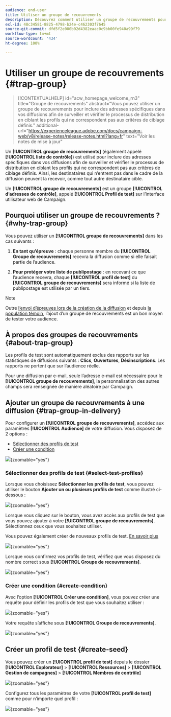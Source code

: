 ```yaml
---
audience: end-user
title: Utiliser un groupe de recouvrements
description: Découvrez comment utiliser un groupe de recouvrements pour votre diffusion dans l’interface d’utilisation de Campaign Web.
exl-id: 48c34581-8825-4798-b24e-c462303f7645
source-git-commit: dfd5f2e000b02d4382eaac0c9bb00fe940a99f79
workflow-type: tm+mt
source-wordcount: '434'
ht-degree: 100%

---
```


# Utiliser un groupe de recouvrements {#trap-group}

>[!CONTEXTUALHELP]
>id="acw_homepage_welcome_rn3"
>title="Groupe de recouvrements"
>abstract="Vous pouvez utiliser un groupe de recouvrements pour inclure des adresses spécifiques dans vos diffusions afin de surveiller et vérifier le processus de distribution en ciblant les profils qui ne correspondent pas aux critères de ciblage définis."
>additional-url="https://experienceleague.adobe.com/docs/campaign-web/v8/release-notes/release-notes.html?lang=fr" text="Voir les notes de mise à jour"

Un **[!UICONTROL groupe de recouvrements]** (également appelé **[!UICONTROL liste de contrôle]**) est utilisé pour inclure des adresses spécifiques dans vos diffusions afin de surveiller et vérifier le processus de distribution en ciblant les profils qui ne correspondent pas aux critères de ciblage définis. Ainsi, les destinataires qui n’entrent pas dans le cadre de la diffusion peuvent la recevoir, comme tout autre destinataire cible.

Un **[!UICONTROL groupe de recouvrements]** est un groupe **[!UICONTROL d’adresses de contrôle]**, appelé **[!UICONTROL Profil de test]** sur l’interface utilisateur web de Campaign.

## Pourquoi utiliser un groupe de recouvrements ? {#why-trap-group}

Vous pouvez utiliser un **[!UICONTROL groupe de recouvrements]** dans les cas suivants :

1. **En tant qu’épreuve** : chaque personne membre du **[!UICONTROL Groupe de recouvrements]** recevra la diffusion comme si elle faisait partie de l’audience.

1. **Pour protéger votre liste de publipostage** : en recevant ce que l’audience recevra, chaque **[!UICONTROL profil de test]** du **[!UICONTROL groupe de recouvrements]** sera informé si la liste de publipostage est utilisée par un tiers.

>[!NOTE]
>
>Outre [l’envoi d’épreuves lors de la création de la diffusion](../email/create-email.md#preview-test) et depuis [la population témoin](control-group.md), l’ajout d’un groupe de recouvrements est un bon moyen de tester votre audience.

## À propos des groupes de recouvrements {#about-trap-group}

Les profils de test sont automatiquement exclus des rapports sur les statistiques de diffusions suivants : **Clics**, **Ouvertures**, **Désinscriptions**. Les rapports ne portent que sur l’audience réelle.

Pour une diffusion par e-mail, seule l’adresse e-mail est nécessaire pour le **[!UICONTROL groupe de recouvrements]**, la personnalisation des autres champs sera renseignée de manière aléatoire par Campaign.

## Ajouter un groupe de recouvrements à une diffusion {#trap-group-in-delivery}

Pour configurer un **[!UICONTROL groupe de recouvrements]**, accédez aux paramètres **[!UICONTROL Audience]** de votre diffusion. Vous disposez de 2 options :

* [Sélectionner des profils de test](#select-test-profile)
* [Créer une condition](#create-condition)

![](assets/trap-group.png){zoomable="yes"}

### Sélectionner des profils de test {#select-test-profiles}

Lorsque vous choisissez **Sélectionner les profils de test**, vous pouvez utiliser le bouton **Ajouter un ou plusieurs profils de test** comme illustré ci-dessous :

![](assets/trap-no-test-profile.png){zoomable="yes"}

Lorsque vous cliquez sur le bouton, vous avez accès aux profils de test que vous pouvez ajouter à votre **[!UICONTROL groupe de recouvrements]**. Sélectionnez ceux que vous souhaitez utiliser.

Vous pouvez également créer de nouveaux profils de test. [En savoir plus](#create-seed)

![](assets/trap-select-test-profiles.png){zoomable="yes"}

Lorsque vous confirmez vos profils de test, vérifiez que vous disposez du nombre correct sous **[!UICONTROL Groupe de recouvrements]**.

![](assets/trap-check.png){zoomable="yes"}

### Créer une condition {#create-condition}

Avec l’option **[!UICONTROL Créer une condition]**, vous pouvez créer une requête pour définir les profils de test que vous souhaitez utiliser :

![](assets/trap-create-condition.png){zoomable="yes"}

Votre requête s’affiche sous **[!UICONTROL Groupe de recouvrements]**.

![](assets/trap-custom.png){zoomable="yes"}

## Créer un profil de test {#create-seed}

Vous pouvez créer un **[!UICONTROL profil de test]** depuis le dossier **[!UICONTROL Explorateur]** > **[!UICONTROL Ressources]** > **[!UICONTROL Gestion de campagnes]** > **[!UICONTROL Membres de contrôle]**

![](assets/trap-create.png){zoomable="yes"}

Configurez tous les paramètres de votre **[!UICONTROL profil de test]** comme pour n’importe quel profil :

![](assets/trap-create-contact.png){zoomable="yes"}
